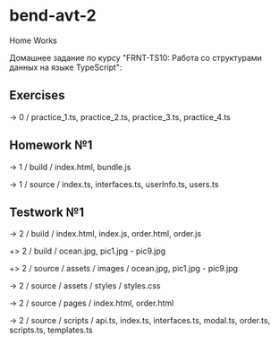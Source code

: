 # bend-avt-2

Home Works

Домашнее задание по курсу "FRNT-TS10: Работа со структурами данных на языке TypeScript":
 
 Exercises
 ----------
 
 -> 0 / practice_1.ts, practice_2.ts, practice_3.ts, practice_4.ts
 
 Homework №1
 -----------

-> 1 / build / index.html, bundle.js

-> 1 / source / index.ts, interfaces.ts, userInfo.ts, users.ts

Testwork №1
-----------

-> 2 / build / index.html, index.js, order.html, order.js

+> 2 / build / ocean.jpg, pic1.jpg - pic9.jpg


+> 2 / source / assets / images / ocean.jpg, pic1.jpg - pic9.jpg

-> 2 / source / assets / styles / styles.css

-> 2 / source / pages / index.html, order.html

-> 2 / source / scripts / api.ts, index.ts, interfaces.ts, modal.ts, order.ts, scripts.ts, templates.ts

